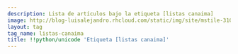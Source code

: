 ```yaml
---
description: Lista de artículos bajo la etiqueta [listas canaima]
image: http://blog-luisalejandro.rhcloud.com/static/img/site/mstile-310x310.png
layout: tag
tag_name: listas-canaima
title: !!python/unicode 'Etiqueta [listas canaima]'
---
```

